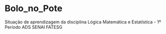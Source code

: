 # Bolo_no_Pote
Situação de aprendizagem da disciplina Lógica Matemática e Estatística - 1º Período ADS SENAI FATESG
